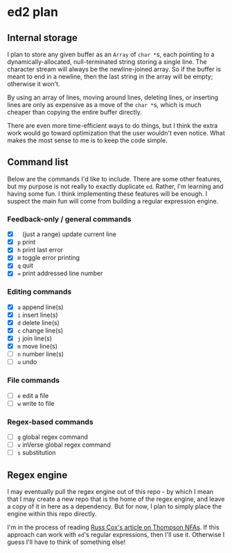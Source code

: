 # ed2 plan

## Internal storage

I plan to store any given buffer as an `Array` of `char *`s,
each pointing to a dynamically-allocated, null-terminated
string storing a single line.
The character stream will always be the newline-joined
array. So if the buffer is meant to end in a newline, then the
last string in the array will be empty; otherwise it won't.

By using an array of lines, moving around lines, deleting lines, or inserting
lines are only as expensive as a move of the `char *`s, which
is much cheaper than copying the entire buffer directly.

There are even more time-efficient ways to do things,
but I think the
extra work would go toward optimization that the user wouldn't
even notice. What makes the most sense to me is to
keep the code simple.

## Command list

Below are the commands I'd like to include.
There are some other features, but my purpose is not really to exactly duplicate
`ed`. Rather, I'm learning and having some fun. I think implementing these
features will be enough. I suspect the main fun will come from building a
regular expression engine.

### Feedback-only / general commands

- [x] ` ` (just a range) update current line
- [x] `p` print
- [x] `h` print last error
- [x] `H` toggle error printing
- [x] `q` quit
- [x] `=` print addressed line number

### Editing commands

- [x] `a` append line(s)
- [x] `i` insert line(s)
- [x] `d` delete line(s)
- [x] `c` change line(s)
- [x] `j` join line(s)
- [x] `m` move line(s)
- [ ] `n` number line(s)
- [ ] `u` undo

### File commands

- [ ] `e` edit a file
- [ ] `w` write to file

### Regex-based commands

- [ ] `g` global regex command
- [ ] `v` inVerse global regex command
- [ ] `s` substitution

## Regex engine

I may eventually pull the regex engine out of this repo - by which I mean that I
may create a new repo that is the home of the regex engine, and leave a copy of
it in here as a dependency. But for now, I plan to simply place the engine
within this repo directly.

I'm in the process of reading
[Russ Cox's article on Thompson
NFAs](https://swtch.com/~rsc/regexp/regexp1.html). If this approach can work
with `ed`'s regular expressions, then I'll use it. Otherwise I guess I'll have
to think of something else!
